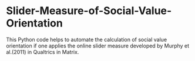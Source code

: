 # Slider-Measure-of-Social-Value-Orientation
This Python code helps to automate the calculation of social value orientation if one applies the online slider measure 
developed by Murphy et al.(2011) in Qualtrics in Matrix.

